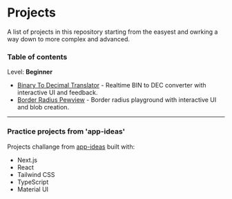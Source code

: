 # Projects

A list of projects in this repository starting from the easyest and owrking a way down to more complex and advanced.

### Table of contents

Level: **Beginner**
- [Binary To Decimal Translator](https://github.com/theaprox/app-ideas-react/tree/master/src/app/beginner/BinToDec) - Realtime BIN to DEC converter with interactive UI and feedback.
- [Border Radius Pewview](https://github.com/theaprox/app-ideas-react/tree/master/src/app/beginner/BorderRadius) - Border radius playground with interactive UI and blob creation.

---

### Practice projects from 'app-ideas'

Projects challange from [app-ideas](https://github.com/florinpop17/app-ideas) built with:
 - Next.js
 - React
 - Tailwind CSS
 - TypeScript
 - Material UI
